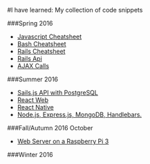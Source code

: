 #I have learned: My collection of code snippets


###Spring 2016
- [Javascript Cheatsheet](#)
- [Bash Cheatsheet](#)
- [Rails Cheatsheet](#)
- [Rails Api](#)
- [AJAX Calls](#)

###Summer 2016
- [Sails.js API with PostgreSQL](#)
- [React Web](#)
- [React Native](#)
- [Node.js, Express.js, MongoDB, Handlebars.](#)

###Fall/Autumn 2016 October
- [Web Server on a Raspberry Pi 3](#)

###Winter 2016
